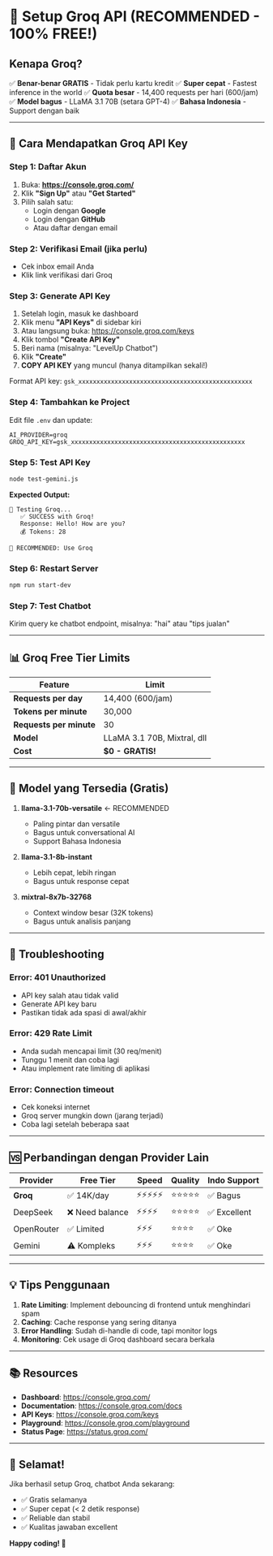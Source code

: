 # 🚀 Setup Groq API (RECOMMENDED - 100% FREE!)

## Kenapa Groq?

✅ **Benar-benar GRATIS** - Tidak perlu kartu kredit
✅ **Super cepat** - Fastest inference in the world
✅ **Quota besar** - 14,400 requests per hari (600/jam)
✅ **Model bagus** - LLaMA 3.1 70B (setara GPT-4)
✅ **Bahasa Indonesia** - Support dengan baik

---

## 📝 Cara Mendapatkan Groq API Key

### Step 1: Daftar Akun

1. Buka: **https://console.groq.com/**
2. Klik **"Sign Up"** atau **"Get Started"**
3. Pilih salah satu:
   - Login dengan **Google**
   - Login dengan **GitHub**
   - Atau daftar dengan email

### Step 2: Verifikasi Email (jika perlu)

- Cek inbox email Anda
- Klik link verifikasi dari Groq

### Step 3: Generate API Key

1. Setelah login, masuk ke dashboard
2. Klik menu **"API Keys"** di sidebar kiri
3. Atau langsung buka: https://console.groq.com/keys
4. Klik tombol **"Create API Key"**
5. Beri nama (misalnya: "LevelUp Chatbot")
6. Klik **"Create"**
7. **COPY API KEY** yang muncul (hanya ditampilkan sekali!)

Format API key: `gsk_xxxxxxxxxxxxxxxxxxxxxxxxxxxxxxxxxxxxxxxxxxxxxxxx`

### Step 4: Tambahkan ke Project

Edit file `.env` dan update:

```properties
AI_PROVIDER=groq
GROQ_API_KEY=gsk_xxxxxxxxxxxxxxxxxxxxxxxxxxxxxxxxxxxxxxxxxxxxxxxx
```

### Step 5: Test API Key

```bash
node test-gemini.js
```

**Expected Output:**
```
🔑 Testing Groq...
   ✅ SUCCESS with Groq!
   Response: Hello! How are you?
   💰 Tokens: 28

🎉 RECOMMENDED: Use Groq
```

### Step 6: Restart Server

```bash
npm run start-dev
```

### Step 7: Test Chatbot

Kirim query ke chatbot endpoint, misalnya: "hai" atau "tips jualan"

---

## 📊 Groq Free Tier Limits

| Feature | Limit |
|---------|-------|
| **Requests per day** | 14,400 (600/jam) |
| **Tokens per minute** | 30,000 |
| **Requests per minute** | 30 |
| **Model** | LLaMA 3.1 70B, Mixtral, dll |
| **Cost** | **$0 - GRATIS!** |

---

## 🎯 Model yang Tersedia (Gratis)

1. **llama-3.1-70b-versatile** ← RECOMMENDED
   - Paling pintar dan versatile
   - Bagus untuk conversational AI
   - Support Bahasa Indonesia

2. **llama-3.1-8b-instant**
   - Lebih cepat, lebih ringan
   - Bagus untuk response cepat

3. **mixtral-8x7b-32768**
   - Context window besar (32K tokens)
   - Bagus untuk analisis panjang

---

## 🔧 Troubleshooting

### Error: 401 Unauthorized
- API key salah atau tidak valid
- Generate API key baru
- Pastikan tidak ada spasi di awal/akhir

### Error: 429 Rate Limit
- Anda sudah mencapai limit (30 req/menit)
- Tunggu 1 menit dan coba lagi
- Atau implement rate limiting di aplikasi

### Error: Connection timeout
- Cek koneksi internet
- Groq server mungkin down (jarang terjadi)
- Coba lagi setelah beberapa saat

---

## 🆚 Perbandingan dengan Provider Lain

| Provider | Free Tier | Speed | Quality | Indo Support |
|----------|-----------|-------|---------|--------------|
| **Groq** | ✅ 14K/day | ⚡⚡⚡⚡⚡ | ⭐⭐⭐⭐⭐ | ✅ Bagus |
| DeepSeek | ❌ Need balance | ⚡⚡⚡⚡ | ⭐⭐⭐⭐⭐ | ✅ Excellent |
| OpenRouter | ✅ Limited | ⚡⚡⚡ | ⭐⭐⭐⭐ | ✅ Oke |
| Gemini | ⚠️ Kompleks | ⚡⚡⚡ | ⭐⭐⭐⭐ | ✅ Oke |

---

## 💡 Tips Penggunaan

1. **Rate Limiting**: Implement debouncing di frontend untuk menghindari spam
2. **Caching**: Cache response yang sering ditanya
3. **Error Handling**: Sudah di-handle di code, tapi monitor logs
4. **Monitoring**: Cek usage di Groq dashboard secara berkala

---

## 📚 Resources

- **Dashboard**: https://console.groq.com/
- **Documentation**: https://console.groq.com/docs
- **API Keys**: https://console.groq.com/keys
- **Playground**: https://console.groq.com/playground
- **Status Page**: https://status.groq.com/

---

## 🎉 Selamat!

Jika berhasil setup Groq, chatbot Anda sekarang:
- ✅ Gratis selamanya
- ✅ Super cepat (< 2 detik response)
- ✅ Reliable dan stabil
- ✅ Kualitas jawaban excellent

**Happy coding! 🚀**
